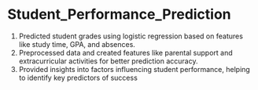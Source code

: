 # Student_Performance_Prediction


1. Predicted student grades using logistic regression based on features like study time, GPA, and absences.
2. Preprocessed data and created features like parental support and extracurricular activities for better prediction
   accuracy.
3. Provided insights into factors influencing student performance, helping to identify key predictors of success

